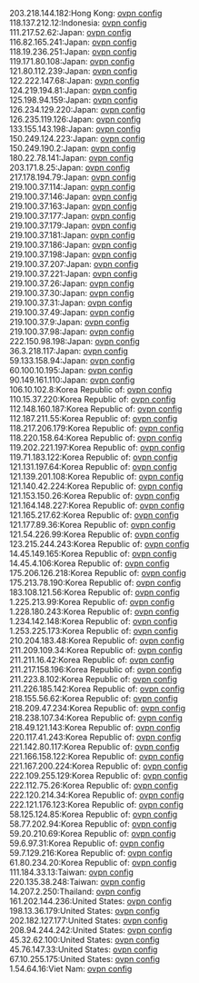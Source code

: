 203.218.144.182:Hong Kong: [ovpn config](vpn/203_218_144_182.ovpn)  
118.137.212.12:Indonesia: [ovpn config](vpn/118_137_212_12.ovpn)  
111.217.52.62:Japan: [ovpn config](vpn/111_217_52_62.ovpn)  
116.82.165.241:Japan: [ovpn config](vpn/116_82_165_241.ovpn)  
118.19.236.251:Japan: [ovpn config](vpn/118_19_236_251.ovpn)  
119.171.80.108:Japan: [ovpn config](vpn/119_171_80_108.ovpn)  
121.80.112.239:Japan: [ovpn config](vpn/121_80_112_239.ovpn)  
122.222.147.68:Japan: [ovpn config](vpn/122_222_147_68.ovpn)  
124.219.194.81:Japan: [ovpn config](vpn/124_219_194_81.ovpn)  
125.198.94.159:Japan: [ovpn config](vpn/125_198_94_159.ovpn)  
126.234.129.220:Japan: [ovpn config](vpn/126_234_129_220.ovpn)  
126.235.119.126:Japan: [ovpn config](vpn/126_235_119_126.ovpn)  
133.155.143.198:Japan: [ovpn config](vpn/133_155_143_198.ovpn)  
150.249.124.223:Japan: [ovpn config](vpn/150_249_124_223.ovpn)  
150.249.190.2:Japan: [ovpn config](vpn/150_249_190_2.ovpn)  
180.22.78.141:Japan: [ovpn config](vpn/180_22_78_141.ovpn)  
203.171.8.25:Japan: [ovpn config](vpn/203_171_8_25.ovpn)  
217.178.194.79:Japan: [ovpn config](vpn/217_178_194_79.ovpn)  
219.100.37.114:Japan: [ovpn config](vpn/219_100_37_114.ovpn)  
219.100.37.146:Japan: [ovpn config](vpn/219_100_37_146.ovpn)  
219.100.37.163:Japan: [ovpn config](vpn/219_100_37_163.ovpn)  
219.100.37.177:Japan: [ovpn config](vpn/219_100_37_177.ovpn)  
219.100.37.179:Japan: [ovpn config](vpn/219_100_37_179.ovpn)  
219.100.37.181:Japan: [ovpn config](vpn/219_100_37_181.ovpn)  
219.100.37.186:Japan: [ovpn config](vpn/219_100_37_186.ovpn)  
219.100.37.198:Japan: [ovpn config](vpn/219_100_37_198.ovpn)  
219.100.37.207:Japan: [ovpn config](vpn/219_100_37_207.ovpn)  
219.100.37.221:Japan: [ovpn config](vpn/219_100_37_221.ovpn)  
219.100.37.26:Japan: [ovpn config](vpn/219_100_37_26.ovpn)  
219.100.37.30:Japan: [ovpn config](vpn/219_100_37_30.ovpn)  
219.100.37.31:Japan: [ovpn config](vpn/219_100_37_31.ovpn)  
219.100.37.49:Japan: [ovpn config](vpn/219_100_37_49.ovpn)  
219.100.37.9:Japan: [ovpn config](vpn/219_100_37_9.ovpn)  
219.100.37.98:Japan: [ovpn config](vpn/219_100_37_98.ovpn)  
222.150.98.198:Japan: [ovpn config](vpn/222_150_98_198.ovpn)  
36.3.218.117:Japan: [ovpn config](vpn/36_3_218_117.ovpn)  
59.133.158.94:Japan: [ovpn config](vpn/59_133_158_94.ovpn)  
60.100.10.195:Japan: [ovpn config](vpn/60_100_10_195.ovpn)  
90.149.161.110:Japan: [ovpn config](vpn/90_149_161_110.ovpn)  
106.10.102.8:Korea Republic of: [ovpn config](vpn/106_10_102_8.ovpn)  
110.15.37.220:Korea Republic of: [ovpn config](vpn/110_15_37_220.ovpn)  
112.148.160.187:Korea Republic of: [ovpn config](vpn/112_148_160_187.ovpn)  
112.187.211.55:Korea Republic of: [ovpn config](vpn/112_187_211_55.ovpn)  
118.217.206.179:Korea Republic of: [ovpn config](vpn/118_217_206_179.ovpn)  
118.220.158.64:Korea Republic of: [ovpn config](vpn/118_220_158_64.ovpn)  
119.202.221.197:Korea Republic of: [ovpn config](vpn/119_202_221_197.ovpn)  
119.71.183.122:Korea Republic of: [ovpn config](vpn/119_71_183_122.ovpn)  
121.131.197.64:Korea Republic of: [ovpn config](vpn/121_131_197_64.ovpn)  
121.139.201.108:Korea Republic of: [ovpn config](vpn/121_139_201_108.ovpn)  
121.140.42.224:Korea Republic of: [ovpn config](vpn/121_140_42_224.ovpn)  
121.153.150.26:Korea Republic of: [ovpn config](vpn/121_153_150_26.ovpn)  
121.164.148.227:Korea Republic of: [ovpn config](vpn/121_164_148_227.ovpn)  
121.165.217.62:Korea Republic of: [ovpn config](vpn/121_165_217_62.ovpn)  
121.177.89.36:Korea Republic of: [ovpn config](vpn/121_177_89_36.ovpn)  
121.54.226.99:Korea Republic of: [ovpn config](vpn/121_54_226_99.ovpn)  
123.215.244.243:Korea Republic of: [ovpn config](vpn/123_215_244_243.ovpn)  
14.45.149.165:Korea Republic of: [ovpn config](vpn/14_45_149_165.ovpn)  
14.45.4.106:Korea Republic of: [ovpn config](vpn/14_45_4_106.ovpn)  
175.206.126.218:Korea Republic of: [ovpn config](vpn/175_206_126_218.ovpn)  
175.213.78.190:Korea Republic of: [ovpn config](vpn/175_213_78_190.ovpn)  
183.108.121.56:Korea Republic of: [ovpn config](vpn/183_108_121_56.ovpn)  
1.225.213.99:Korea Republic of: [ovpn config](vpn/1_225_213_99.ovpn)  
1.228.180.243:Korea Republic of: [ovpn config](vpn/1_228_180_243.ovpn)  
1.234.142.148:Korea Republic of: [ovpn config](vpn/1_234_142_148.ovpn)  
1.253.225.173:Korea Republic of: [ovpn config](vpn/1_253_225_173.ovpn)  
210.204.183.48:Korea Republic of: [ovpn config](vpn/210_204_183_48.ovpn)  
211.209.109.34:Korea Republic of: [ovpn config](vpn/211_209_109_34.ovpn)  
211.211.16.42:Korea Republic of: [ovpn config](vpn/211_211_16_42.ovpn)  
211.217.158.196:Korea Republic of: [ovpn config](vpn/211_217_158_196.ovpn)  
211.223.8.102:Korea Republic of: [ovpn config](vpn/211_223_8_102.ovpn)  
211.226.185.142:Korea Republic of: [ovpn config](vpn/211_226_185_142.ovpn)  
218.155.56.62:Korea Republic of: [ovpn config](vpn/218_155_56_62.ovpn)  
218.209.47.234:Korea Republic of: [ovpn config](vpn/218_209_47_234.ovpn)  
218.238.107.34:Korea Republic of: [ovpn config](vpn/218_238_107_34.ovpn)  
218.49.121.143:Korea Republic of: [ovpn config](vpn/218_49_121_143.ovpn)  
220.117.41.243:Korea Republic of: [ovpn config](vpn/220_117_41_243.ovpn)  
221.142.80.117:Korea Republic of: [ovpn config](vpn/221_142_80_117.ovpn)  
221.166.158.122:Korea Republic of: [ovpn config](vpn/221_166_158_122.ovpn)  
221.167.200.224:Korea Republic of: [ovpn config](vpn/221_167_200_224.ovpn)  
222.109.255.129:Korea Republic of: [ovpn config](vpn/222_109_255_129.ovpn)  
222.112.75.26:Korea Republic of: [ovpn config](vpn/222_112_75_26.ovpn)  
222.120.214.34:Korea Republic of: [ovpn config](vpn/222_120_214_34.ovpn)  
222.121.176.123:Korea Republic of: [ovpn config](vpn/222_121_176_123.ovpn)  
58.125.124.85:Korea Republic of: [ovpn config](vpn/58_125_124_85.ovpn)  
58.77.202.94:Korea Republic of: [ovpn config](vpn/58_77_202_94.ovpn)  
59.20.210.69:Korea Republic of: [ovpn config](vpn/59_20_210_69.ovpn)  
59.6.97.31:Korea Republic of: [ovpn config](vpn/59_6_97_31.ovpn)  
59.7.129.216:Korea Republic of: [ovpn config](vpn/59_7_129_216.ovpn)  
61.80.234.20:Korea Republic of: [ovpn config](vpn/61_80_234_20.ovpn)  
111.184.33.13:Taiwan: [ovpn config](vpn/111_184_33_13.ovpn)  
220.135.38.248:Taiwan: [ovpn config](vpn/220_135_38_248.ovpn)  
14.207.2.250:Thailand: [ovpn config](vpn/14_207_2_250.ovpn)  
161.202.144.236:United States: [ovpn config](vpn/161_202_144_236.ovpn)  
198.13.36.179:United States: [ovpn config](vpn/198_13_36_179.ovpn)  
202.182.127.177:United States: [ovpn config](vpn/202_182_127_177.ovpn)  
208.94.244.242:United States: [ovpn config](vpn/208_94_244_242.ovpn)  
45.32.62.100:United States: [ovpn config](vpn/45_32_62_100.ovpn)  
45.76.147.33:United States: [ovpn config](vpn/45_76_147_33.ovpn)  
67.10.255.175:United States: [ovpn config](vpn/67_10_255_175.ovpn)  
1.54.64.16:Viet Nam: [ovpn config](vpn/1_54_64_16.ovpn)  

